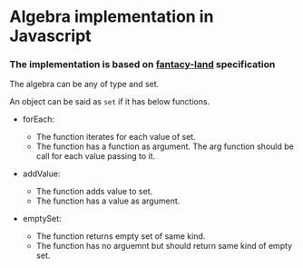 # Algebra implementation in Javascript 

### The implementation is based on [fantacy-land](https://github.com/fantasyland/fantasy-land) specification

The algebra can be any of type and set.

An object can be said as `set` if it has below functions.

* forEach: 
    - The function iterates for each value of set.
    - The function has a function as argument. The arg function should be call for each value passing to it.

* addValue: 
    - The function adds value to set.
    - The function has a value as argument.

* emptySet: 
    - The function returns empty set of same kind.
    - The function has no arguemnt but should return same kind of empty set.
